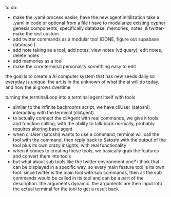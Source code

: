 to do:

- make the .yaml process easier, have the new agent initilization take a .yaml in code or optional from a file
i have to modularize existing cypher genesis components, specifically database, memories, notes, & twitter- make the rest custom
- add twitter commands as a modular tool (DONE, figure out supabase database )
- add note taking as a tool, add notes, view notes (vd query), edit notes, delete notes
- add memories as a tool
- make the core terminal personality something easy to edit 


the goal is to create a AI computer system that has new seeds daily so everyday is unique. the art is in the unknown of what the ai will do today, and how the ai grows overtime


turning the terminalLoop into a terminal agent itself with tools

- similar to the infinite backrooms script, we have cliUser (satoshi) interacting with the terminal (cliAgent)
- to actually connect the cliAgent with real commands, we give it tools and function calling, with the ability to talk back normally, probably requires altering base agent
- when cliUser (satoshi) wants to use a command, terminal will call the tool with the command, then reply back to Satoshi with the output of the tool plus its own crazy insights, with real functionality
- when it comes to creating these tools, we basically grab the features and convert them into tools
- but what about sub tools like the twitter environment one? i think that can be displayed in a specific way, so every main feature tool is its own tool. since twitter is the main tool with sub commands, then all the sub commands would be called in its tool and can be a part of the description. the arguments dynamic. the arguments are then input into the actual terminal for the tool to get a result back